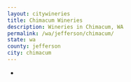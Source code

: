 ```yaml
---
layout: citywineries
title: Chimacum Wineries
description: Wineries in Chimacum, WA
permalink: /wa/jefferson/chimacum/
state: wa
county: jefferson
city: chimacum
---
```

-
